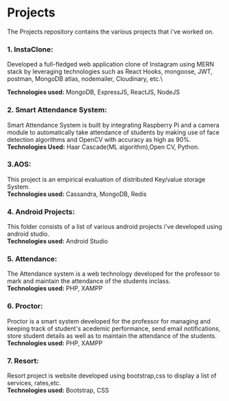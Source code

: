 # Projects

The Projects repository contains the various projects that i've worked on.

### 1. InstaClone:
Developed a full-fledged web application clone of Instagram using MERN stack by leveraging technologies such as React Hooks, mongoose, JWT, postman, MongoDB atlas, nodemailer, Cloudinary, etc.\

**Technologies used:** MongoDB, ExpressJS, ReactJS, NodeJS

### 2. Smart Attendance System:
Smart Attendance System is built by integrating Raspberry Pi and a camera module to automatically take attendance of students by making use of face detection algorithms and OpenCV with accuracy as high as 90%.\
**Technologies Used:** Haar Cascade(ML algorithm),Open CV, Python.

### 3.AOS: 
This project is an empirical evaluation of distributed Key/value storage System.\
**Technologies used:** Cassandra, MongoDB, Redis

### 4. Android Projects:
This folder consists of a list of various android projects i've developed using android studio.\
**Technologies used:** Android Studio

### 5. Attendance:
The Attendance system is a web technology developed for the professor to mark and maintain the attendance of the students inclass.\
**Technologies used:** PHP, XAMPP

### 6. Proctor:
Proctor is a smart system developed for the professor for managing and keeping track of student's acedemic performance, send email notifications, store student details as well as to maintain the attendance of the students.\
**Technologies used:** PHP, XAMPP

### 7. Resort:
Resort project is website developed using bootstrap,css to display a list of services, rates,etc.\
**Technologies used:** Bootstrap, CSS




